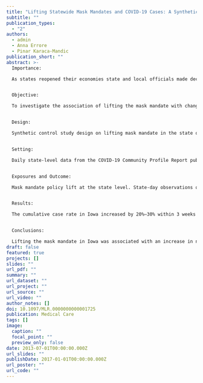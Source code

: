 ```yaml
---
title: "Lifting Statewide Mask Mandates and COVID-19 Cases: A Synthetic Control Study"
subtitle: ""
publication_types:
  - "2"
authors:
  - admin
  - Anna Errore
  - Pinar Karaca-Mandic
publication_short: ""
abstract: >-
  Importance: 

  As states reopened their economies state and local officials made decisions on policies and restrictions that had an impact on the evolution of the pandemic and the health of the citizens. Some states made the decision to lift mask mandates starting spring 2021. Data-driven methods help evaluate the appropriateness and consequences of such decisions.


  Objective: 

  To investigate the association of lifting the mask mandate with changes in the cumulative coronavirus case rate.


  Design: 

  Synthetic control study design on lifting mask mandate in the state of Iowa implemented on February 7, 2021.


  Setting: 

  Daily state-level data from the COVID-19 Community Profile Report published by the US Department of Health & Human Services, COVIDcast dataset of the Delphi Research Group, and Google Community Mobility Reports.


  Exposures and Outcome: 

  Mask mandate policy lift at the state level. State-day observations of the cumulative case rate measured as the cumulative number of new cases per 100,000 people in the previous 7 days.


  Results: 

  The cumulative case rate in Iowa increased by 20%–30% within 3 weeks of lifting the mask mandate as compared with a synthetic control unit. This association appeared to be related to people, in fact, reducing their mask-wearing habits.


  Conclusions: 

  Lifting the mask mandate in Iowa was associated with an increase in new COVID-19 cases. Caution should be applied when making this type of policy decision before having achieved a more stable control of the pandemic.
draft: false
featured: true
projects: []
slides: ""
url_pdf: ""
summary: ""
url_dataset: ""
url_project: ""
url_source: ""
url_video: ""
author_notes: []
doi: 10.1097/MLR.0000000000001725
publication: Medical Care
tags: []
image:
  caption: ""
  focal_point: ""
  preview_only: false
date: 2013-07-01T00:00:00.000Z
url_slides: ""
publishDate: 2017-01-01T00:00:00.000Z
url_poster: ""
url_code: ""
---
```

